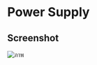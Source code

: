 # Power Supply

## Screenshot
![ภาพ](https://user-images.githubusercontent.com/50146617/144702866-42e25957-5014-4a9c-a572-41c3ea0acc56.png)
